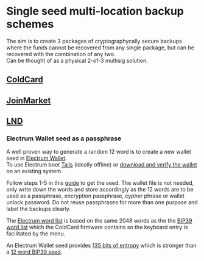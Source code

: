 # Single seed multi-location backup schemes

The aim is to create 3 packages of cryptographycally secure
backups where the funds cannot be recovered from any single package,
but can be recovered with the combination of any two.  
Can be thought of as a physical 2-of-3 multisig solution.

## [ColdCard](coldcard.md)
## [JoinMarket](joinmarket.md)
## [LND](lnd.md)

### Electrum Wallet seed as a passphrase

A well proven way to generate a random 12 word is to create a new wallet seed in [Electrum Wallet](https://electrum.org/#download).  
To use Electrum boot [Tails](https://tails.boum.org/) (ideally offline) or [download and verify the wallet](https://electrum.org/#download) on an existing system.  

Follow steps 1-5 in this [guide](https://bitcoinelectrum.com/creating-an-electrum-wallet/) to get the seed. The wallet file is not needed, only write down the words and store accordingly as the 12 words are to be used as a passphrase, encryption passphrase, cypher phrase or wallet unlock password. Do not reuse passphrases for more than one purpose and label the backups clearly. 

The [Electrum word list](https://github.com/spesmilo/electrum/blob/master/electrum/wordlist/english.txt) is based on the same 2048 words as the the [BIP39 word list](https://github.com/bitcoin/bips/blob/master/bip-0039/english.txt) which the ColdCard firmware contains so the keyboard entry is facilitated by the menu.

An Electrum Wallet seed provides [135 bits of entropy](https://electrum.readthedocs.io/en/latest/seedphrase.html#security-implications) which is stronger than a [12 word BIP39 seed](https://github.com/bitcoin/bips/blob/master/bip-0039.mediawiki).
